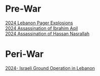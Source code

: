 # Pre-War
[2024 Lebanon Pager Explosions](2024%20Lebanon%20Pager%20Explosions)  
[2024 Assassination of Ibrahim Aqil](2024%20Assassination%20of%20Ibrahim%20Aqil)  
[2024 Assassination of Hassan Nasrallah](2024%20Assassination%20of%20Hassan%20Nasrallah)  
# Peri-War
[2024- Israeli Ground Operation in Lebanon](2024-%20Israeli%20Ground%20Operation%20in%20Lebanon)  